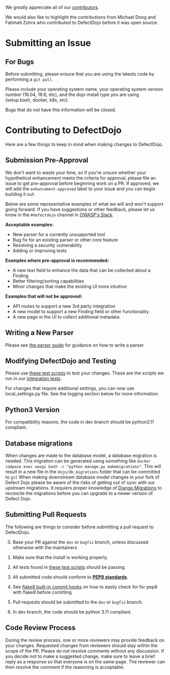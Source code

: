We greatly appreciate all of our
[contributors](https://github.com/DefectDojo/django-DefectDojo/graphs/contributors).

We would also like to highlight the contributions from Michael Dong and Fatimah
Zohra who contributed to DefectDojo before it was open source.

# Submitting an Issue

## For Bugs

Before submitting, please ensure that you are using the latests code by performing a `git pull`.

Please include your operating system name, your operating system version number (16.04, 18.6, etc), and the dojo install type you are using (setup.bash, docker, k8s, etc).

Bugs that do not have this information will be closed.

# Contributing to DefectDojo

Here are a few things to keep in mind when making changes to DefectDojo.

## Submission Pre-Approval

We don't want to waste your time, so if you're unsure whether your hypothetical enhancement meets the criteria for approval, please file an issue to get pre-approval before beginning work on a PR. If approved, we will add the
`enhancement-approved` label to your issue and you can begin building it out.

Below are some representative examples of what we will and won't support going forward. If you have suggestions or other
feedback, please let us know in the `#defectdojo` channel in [OWASP's Slack](https://owasp.org/slack/invite).

**Acceptable examples:**

* New parser for a currently unsupported tool
* Bug fix for an existing parser or other core feature
* Resolving a security vulnerability
* Adding or improving tests

**Examples where pre-approval is recommended:**

* A new text field to enhance the data that can be collected about a Finding
* Better filtering/sorting capabilities
* Minor changes that make the existing UI more intuitive

**Examples that will not be approved:**

* API routes to support a new 3rd party integration
* A new model to support a new Finding field or other functionality
* A new page in the UI to collect additional metadata

## Writing a New Parser

Please see [the parser guide](https://docs.defectdojo.com/en/open_source/contributing/how-to-write-a-parser/) for guidance on how to write a parser.

## Modifying DefectDojo and Testing

Please use [these test scripts](../tests) to test your changes. These are the scripts we run in our [integration tests](DOCKER.md#run-the-tests-with-docker).

For changes that require additional settings, you can now use local_settings.py file. See the logging section below for more information.

## Python3 Version
For compatibility reasons, the code in dev branch should be python3.11 compliant.

## Database migrations
When changes are made to the database model, a database migration is needed. This migration can be generated using something like
`docker compose exec uwsgi bash -c "python manage.py makemigrations"`.
This will result in a new file in the `dojo/db_migrations` folder that can be committed to `git`
When making downstream database model changes in your fork of Defect Dojo please be aware of the risks of getting out of sync with our upstream migrations.
It requiers proper knowledge of [Django Migrations](https://docs.djangoproject.com/en/5.0/topics/migrations/) to reconcile the migrations before you can upgrade to a newer version of Defect Dojo.

## Submitting Pull Requests

The following are things to consider before submitting a pull request to
DefectDojo.

0. Base your PR against the `dev` or `bugfix` branch, unless discussed otherwise with the maintainers

0. Make sure that the install is working properly.

0. All tests found in [these test scripts](../tests) should be passing.

0. All submitted code should conform to [__PEP8 standards__][pep8].

0. See [flake8 built-in commit hooks] on how to easily check for for pep8 with flake8 before comitting.

0. Pull requests should be submitted to the `dev` or `bugfix` branch.

0. In dev branch, the code should be python 3.11 compliant.

[dojo_settings]: /dojo/settings/settings.dist.py "DefectDojo settings file"
[pep8]: https://www.python.org/dev/peps/pep-0008/ "PEP8"
[flake8 built-in commit hooks]: https://flake8.pycqa.org/en/latest/user/using-hooks.html#built-in-hook-integration


## Code Review Process

During the review process, one or more reviewers may provide feedback on your changes.
Requested changes from reviewers should stay within the scope of the PR.
Please do not resolve comments without any discussion. If you decide not to make a suggested change,
make sure to leave a brief reply as a response so that everyone
is on the same page. The reviewer can then resolve the comment if the reasoning is acceptable.
